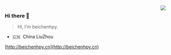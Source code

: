 <img align="right" src="https://github-readme-stats.vercel.app/api?username=beichenhpy&show_icons=true&hide_title=true">

### Hi there 👋

> Hi, I'm beichenhpy.

- 🇨🇳 &nbsp;China LiuZhou

[http://beichenhpy.cn](http://beichenhpy.cn)
<!--
**beichenhpy/beichenhpy** is a ✨ _special_ ✨ repository because its `README.md` (this file) appears on your GitHub profile.

Here are some ideas to get you started:

- 🔭 I’m currently working on ...
- 🌱 I’m currently learning ...
- 👯 I’m looking to collaborate on ...
- 🤔 I’m looking for help with ...
- 💬 Ask me about ...
- 📫 How to reach me: ...
- 😄 Pronouns: ...
- ⚡ Fun fact: ...
-->
